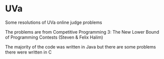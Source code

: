# UVa
Some resolutions of UVa online judge problems

The problems are from 
Competitive Programming 3: The New Lower Bound of Programming Contests (Steven & Felix Halim)

The majority of the code was written in Java but there are some problems there were written in C
